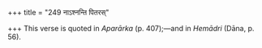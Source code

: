 +++
title = "249 नाऽश्नन्ति पितरस्"

+++
This verse is quoted in *Aparārka* (p. 407);—and in *Hemādri* (Dāna, p.
56).


